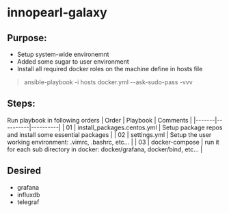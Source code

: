 # innopearl-galaxy

## Purpose: 
- Setup system-wide environemnt
- Added some sugar to user environment
- Install all required docker roles on the machine define in hosts file
> ansible-playbook -i hosts docker.yml --ask-sudo-pass -vvv

## Steps:
Run playbook in following orders
| Order | Playbook | Comments |
|-------|----------|----------|
| 01 | install_packages.centos.yml | Setup package repos and install some essential packages |
| 02 | settings.yml | Setup the user working environment: .vimrc, .bashrc, etc... |
| 03 | docker-compose | run it for each sub directory in docker: docker/grafana, docker/bind, etc... |

## Desired
- grafana
- influxdb
- telegraf 

